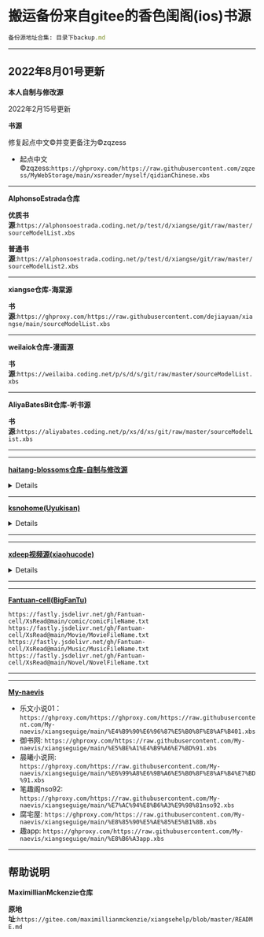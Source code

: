 # 搬运备份来自gitee的香色闺阁(ios)书源

```ruby
备份源地址合集: 目录下backup.md
```

----------------------------------
2022年8月01号更新
----------------------------------
**本人自制与修改源**

2022年2月15号更新

**书源**

修复起点中文©并变更备注为©zqzess
- 起点中文©zqzess:``https://ghproxy.com/https://raw.githubusercontent.com/zqzess/MyWebStorage/main/xsreader/myself/qidianChinese.xbs``

-----
**AlphonsoEstrada仓库**

**优质书源**:``https://alphonsoestrada.coding.net/p/test/d/xiangse/git/raw/master/sourceModelList.xbs``

**普通书源**:``https://alphonsoestrada.coding.net/p/test/d/xiangse/git/raw/master/sourceModelList2.xbs``


------
**xiangse仓库-海棠源**

**书源**:``https://ghproxy.com/https://raw.githubusercontent.com/dejiayuan/xiangse/main/sourceModelList.xbs``

------
**weilaiok仓库-漫画源**

**书源**:``https://weilaiba.coding.net/p/s/d/s/git/raw/master/sourceModelList.xbs``

-----
**AliyaBatesBit仓库-听书源**

**书源**:``https://aliyabates.coding.net/p/xs/d/xs/git/raw/master/sourceModelList.xbs``

-------

----------------------

**[haitang-blossoms仓库-自制与修改源](https://github.com/haitang-blossoms/xiangsesource)**

<details>

备注、notes：
|中文|eng|
|--|--|
|这个文档会导入xbs；以前的json会保留，方便没有app观看源规则|this file will import xbs; if you need to view the internal source rules, json files are still available in newsource folder for you to view|
|🏴󠁧󠁢󠁥󠁮󠁧󠁿为英文资源|🏴󠁧󠁢󠁥󠁮󠁧󠁿 represents English content source|
|🇰🇷为韩文资源|🇰🇷 represents Korean content source|
|🔒为正版，付费不可听除非登录/加cookie|🔒 represents official raws site|
|🍪为可登录，可自行修改httpHeaders or 登录url，不一定会带来更多功能![](https://z3.ax1x.com/2021/10/17/5YnSdf.gif)|🍪represents source can login with cookies in httpHeaders or login url, may or may not bring additional functions|
|🪧||

# 源-sources
## 文本-text

|源名-source name|链接-link|标注|备注|notes|
|--|--|--|--|--|
|词条精选|`https://github.com/haitang-blossoms/xiangsesource/raw/main/xiangsesource-master/newxbs/popularword.xbs`||||
|Goodreads|`https://github.com/haitang-blossoms/xiangsesource/raw/main/xiangsesource-master/newxbs/goodreads.xbs`||评论+书单，无正文内容；不止小说，漫画评论都有|comments+book lists, no book content; not only novels, but comics are also included because peopl decide to submit them as entries...|
|晋江文学城-Jinjiang Literature City|`https://github.com/haitang-blossoms/xiangsesource/raw/main/xiangsesource-master/newxbs/jjwxc.xbs`|🔒🍪|||
|豆腐小说-Doufu Novel|`https://github.com/haitang-blossoms/xiangsesource/raw/main/xiangsesource-master/newxbs/doufu.xbs`|🔒|有的发现规则并不会真的筛选，自己按照app的规模探索一下哪些combo有效||
|书耽小说-Shudan Novel|`https://github.com/haitang-blossoms/xiangsesource/raw/main/xiangsesource-master/newxbs/shubl.xbs`|🔒🍪|||
|长佩文学-Changpei Literature|`https://github.com/haitang-blossoms/xiangsesource/raw/main/xiangsesource-master/newxbs/gongzicp.xbs`|🔒🍪|正文有问题|content has problem|
|寒武纪年|`https://github.com/haitang-blossoms/xiangsesource/raw/main/xiangsesource-master/newxbs/hanwujinian.xbs`|🔒|||
|悸花阅读|`https://github.com/haitang-blossoms/xiangsesource/raw/main/xiangsesource-master/newxbs/lestory.xbs`|🔒|||
|青果阅读|`https://github.com/haitang-blossoms/xiangsesource/raw/main/xiangsesource-master/newxbs/qingoo.xbs`|🔒|||
|若初文学|`https://github.com/haitang-blossoms/xiangsesource/raw/main/xiangsesource-master/newxbs/ruochu.xbs`|🔒|没搜索||
|恋文/Lovenovel|`https://github.com/haitang-blossoms/xiangsesource/raw/main/xiangsesource-master/newxbs/lovenovelapp.xbs`|🔒🏴󠁧󠁢󠁥󠁮󠁧󠁿|中英皆有|both English and Chinese|
|neovel|`https://github.com/haitang-blossoms/xiangsesource/raw/main/xiangsesource-master/newxbs/neovel.xbs`|🔒🏴󠁧󠁢󠁥󠁮󠁧󠁿|懒得搞详细分类|lazy to write detailed sort|
|笔趣阁xswang|`https://github.com/haitang-blossoms/xiangsesource/raw/main/xiangsesource-master/newxbs/biqugexswang.xbs`|🍪|||
|笔下文学|`https://github.com/haitang-blossoms/xiangsesource/raw/main/xiangsesource-master/newxbs/bxwxorg.xbs`|🍪|||
|腐小说|`https://github.com/haitang-blossoms/xiangsesource/raw/main/xiangsesource-master/newxbs/xpsam.xbs`|🍪|||
|可乐小说网|`https://github.com/haitang-blossoms/xiangsesource/raw/main/xiangsesource-master/newxbs/xklxsw.xbs`|🍪|||
|梦阮小说|`https://github.com/haitang-blossoms/xiangsesource/raw/main/xiangsesource-master/newxbs/mengruan.xbs`||||
|All Novel|`https://github.com/haitang-blossoms/xiangsesource/raw/main/xiangsesource-master/newxbs/allnovel.xbs`|🏴󠁧󠁢󠁥󠁮󠁧󠁿|||
|lightnovelreader|`https://github.com/haitang-blossoms/xiangsesource/raw/main/xiangsesource-master/newxbs/lightnovelreader.xbs`|🏴󠁧󠁢󠁥󠁮󠁧󠁿|||
|书宝网|`https://github.com/haitang-blossoms/xiangsesource/raw/main/xiangsesource-master/newxbs/shubaow.xbs`|🍪|||
|Collins English Dictionary|`https://github.com/haitang-blossoms/xiangsesource/raw/main/xiangsesource-master/newxbs/collinsdictionary.xbs`|🏴󠁧󠁢󠁥󠁮󠁧󠁿|字典，额，随便拿来玩玩呗|for fun, because why would you have a source just for dictionaries?|
|NovelUpdates|`https://github.com/haitang-blossoms/xiangsesource/raw/main/xiangsesource-master/newxbs/novelupdates.xbs`|🏴󠁧󠁢󠁥󠁮󠁧󠁿🍪|资源导航网站，章节内容需按网址修改|resource navigation, content rules should be edited based on what site is redirected to|
|60看书|`https://github.com/haitang-blossoms/xiangsesource/raw/main/xiangsesource-master/newxbs/60ks.xbs`|🍪|网址搜索功能无法用，没规则|no search function|
|101小说典藏网|`https://github.com/haitang-blossoms/xiangsesource/raw/main/xiangsesource-master/newxbs/novel101.xbs`||繁体字，没搜索|traditional characters, no search|
|镇魂小说|`https://github.com/haitang-blossoms/xiangsesource/raw/main/xiangsesource-master/newxbs/zhenhunxiaoshuo.xbs`||||
|358小说|`https://github.com/haitang-blossoms/xiangsesource/raw/main/xiangsesource-master/newxbs/35851.xbs`||||
|维基阅读|`https://github.com/haitang-blossoms/xiangsesource/raw/main/xiangsesource-master/newxbs/wikiyuedu.xbs`||书籍也可从书单寻|books can be searched for from the booklist|
|AO3|`https://github.com/haitang-blossoms/xiangsesource/raw/main/xiangsesource-master/newxbs/archiveofourown.xbs`|🍪|18+需要cookie/登录；那么多标签我是不会写发现规则的|cookie/login required for 18+; what the heck there are so many tags no way am i writing rules for book explore|
|sparknotes|`https://github.com/haitang-blossoms/xiangsesource/raw/main/xiangsesource-master/newxbs/sparknotes.xbs`||你用这个app看学习资料干啥？？？|what are you doing reading study guides in this app for???|
|mmKuu|`https://github.com/haitang-blossoms/xiangsesource/raw/main/xiangsesource-master/newxbs/mmkuu.xbs`||||
|香香腐宅小说|`https://github.com/haitang-blossoms/xiangsesource/raw/main/xiangsesource-master/newxbs/boylovenovel.xbs`||||
|耽美小说大全|`https://github.com/haitang-blossoms/xiangsesource/raw/main/xiangsesource-master/newxbs/dmxsdq.xbs`||全文为单一章节||
|pingcc小说api|`https://github.com/haitang-blossoms/xiangsesource/raw/main/xiangsesource-master/newxbs/pingccfiction.xbs`||||
||||||
## 图片-images
|源名-source name|链接-link|标注|备注|notes|
|--|--|--|--|--|
|哔哩哔哩漫画|`https://github.com/haitang-blossoms/xiangsesource/raw/main/xiangsesource-master/newxbs/bilibilimanga.xbs`|🔒|||
|Bilibili Comics|`https://github.com/haitang-blossoms/xiangsesource/raw/main/xiangsesource-master/newxbs/bilibilicomics.xbs`|🔒🏴󠁧󠁢󠁥󠁮󠁧󠁿|中英皆有|both English and Chinese|
|腾讯动漫|`https://github.com/haitang-blossoms/xiangsesource/raw/main/xiangsesource-master/newxbs/macqq.xbs`|🔒🍪|||
|Webtoons|`https://github.com/haitang-blossoms/xiangsesource/raw/main/xiangsesource-master/newxbs/webtoons.xbs`|🏴󠁧󠁢󠁥󠁮󠁧󠁿🔒🍪|||
|漫蛙|`https://github.com/haitang-blossoms/xiangsesource/raw/main/xiangsesource-master/newxbs/manwa.xbs`|🍪|无效了|not usable|
|mangaowl|`https://github.com/haitang-blossoms/xiangsesource/raw/main/xiangsesource-master/newxbs/mangaowl.xbs`|🏴󠁧󠁢󠁥󠁮󠁧󠁿|||
|mangago|`https://github.com/haitang-blossoms/xiangsesource/raw/main/xiangsesource-master/newxbs/mangago.xbs`|🏴󠁧󠁢󠁥󠁮󠁧󠁿|比较慢|a bit slow|
|mangadex|`https://github.com/haitang-blossoms/xiangsesource/raw/main/xiangsesource-master/newxbs/mangadex.xbs`|🏴󠁧󠁢󠁥󠁮󠁧󠁿|||
|365Manga|`https://github.com/haitang-blossoms/xiangsesource/raw/main/xiangsesource-master/newxbs/365manga.xbs`|🏴󠁧󠁢󠁥󠁮󠁧󠁿🍪|||
|MangaTuli|`https://github.com/haitang-blossoms/xiangsesource/raw/main/xiangsesource-master/newxbs/mangatuli.xbs`|🏴󠁧󠁢󠁥󠁮󠁧󠁿🍪|||
|Manga4Life|`https://github.com/haitang-blossoms/xiangsesource/raw/main/xiangsesource-master/newxbs/manga4life.xbs`|🏴󠁧󠁢󠁥󠁮󠁧󠁿🍪|||
|Lilymanga|`https://github.com/haitang-blossoms/xiangsesource/raw/main/xiangsesource-master/newxbs/lilymanga.xbs`|🏴󠁧󠁢󠁥󠁮󠁧󠁿🍪|||
|MangaHasu|`https://github.com/haitang-blossoms/xiangsesource/raw/main/xiangsesource-master/newxbs/mangahasu.xbs`|🏴󠁧󠁢󠁥󠁮󠁧󠁿|||
|MangaNato|`https://github.com/haitang-blossoms/xiangsesource/raw/main/xiangsesource-master/newxbs/manganato.xbs`|🏴󠁧󠁢󠁥󠁮󠁧󠁿|||
|Manhuahot|`https://github.com/haitang-blossoms/xiangsesource/raw/main/xiangsesource-master/newxbs/manhuahot.xbs`|🏴󠁧󠁢󠁥󠁮󠁧󠁿|||
|Mangakio|`https://github.com/haitang-blossoms/xiangsesource/raw/main/xiangsesource-master/newxbs/mangakio.xbs`|🏴󠁧󠁢󠁥󠁮󠁧󠁿|||
|Read Manga Online|`https://github.com/haitang-blossoms/xiangsesource/raw/main/xiangsesource-master/newxbs/readm.xbs`|🏴󠁧󠁢󠁥󠁮󠁧󠁿|||
|readmanga|`https://github.com/haitang-blossoms/xiangsesource/raw/main/xiangsesource-master/newxbs/readmanga.xbs`|🏴󠁧󠁢󠁥󠁮󠁧󠁿|||
|Bato.To|`https://github.com/haitang-blossoms/xiangsesource/raw/main/xiangsesource-master/newxbs/batoto.xbs`|🏴󠁧󠁢󠁥󠁮󠁧󠁿|多语言|multiple languages|
|Suburban Fairy Tales|`https://github.com/haitang-blossoms/xiangsesource/raw/main/xiangsesource-master/newxbs/francisbonnet.xbs`|🏴󠁧󠁢󠁥󠁮󠁧󠁿|没多少但是三格漫我挺推荐的|there's not much but the comic is one i recommend|
|快看漫画|`https://github.com/haitang-blossoms/xiangsesource/raw/main/xiangsesource-master/newxbs/kkmh.xbs`|🔒🍪|||
|香香腐宅|`https://github.com/haitang-blossoms/xiangsesource/raw/main/xiangsesource-master/newxbs/boylove.xbs`|🍪|||
|包子漫画|`https://github.com/haitang-blossoms/xiangsesource/raw/main/xiangsesource-master/newxbs/baozimh.xbs`||||
|腐漫漫画|`https://github.com/haitang-blossoms/xiangsesource/raw/main/xiangsesource-master/newxbs/fumanmi.xbs`||||
|漫画魂|`https://github.com/haitang-blossoms/xiangsesource/raw/main/xiangsesource-master/newxbs/manhuahun.xbs`||||
|K漫画啦|`https://github.com/haitang-blossoms/xiangsesource/raw/main/xiangsesource-master/newxbs/kanmanhuala.xbs`||||
|国漫吧|`https://github.com/haitang-blossoms/xiangsesource/raw/main/xiangsesource-master/newxbs/guomanla.xbs`||||
|歪歪腐漫|`https://github.com/haitang-blossoms/xiangsesource/raw/main/xiangsesource-master/newxbs/waiwaifu.xbs`||||
|漫画库|`https://github.com/haitang-blossoms/xiangsesource/raw/main/xiangsesource-master/newxbs/manhuacool.xbs`||||
|言耽社|`https://github.com/haitang-blossoms/xiangsesource/raw/main/xiangsesource-master/newxbs/yandanshe.xbs`||单章节不可看，懒得修复|single chapter not viewable|
|香蕉漫画网|`https://github.com/haitang-blossoms/xiangsesource/raw/main/xiangsesource-master/newxbs/xiangjiao.xbs`||||
|My Hero Academia Manga Online|`https://github.com/haitang-blossoms/xiangsesource/raw/main/xiangsesource-master/newxbs/mhamanga.xbs`|||only MHA|
|copytoon|`https://github.com/haitang-blossoms/xiangsesource/raw/main/xiangsesource-master/newxbs/copytoon.xbs`|🇰🇷|||
|pingcc漫画api|`https://github.com/haitang-blossoms/xiangsesource/raw/main/xiangsesource-master/newxbs/pingcccomic.xbs`||||
|一耽女孩|`https://github.com/haitang-blossoms/xiangsesource/raw/main/xiangsesource-master/newxbs/dans.xbs`||||
|3A漫画|`https://github.com/haitang-blossoms/xiangsesource/raw/main/xiangsesource-master/newxbs/308mh.xbs`||没有搜索只有发现；看不了小说||
|BIKA|`https://github.com/haitang-blossoms/xiangsesource/raw/main/xiangsesource-master/newxbs/bika.xbs`||信息排版有点怪||
||||||
## 音频-audio
|源名-source name|链接-link|标注|备注|notes|
|--|--|--|--|--|
|New Temp Drama House|`https://github.com/haitang-blossoms/xiangsesource/raw/main/xiangsesource-master/newxbs/tempyuriradiohouse.xbs`||单个音频为一个书籍|single audio equates one sole book|
|Miniaudiobook|`https://github.com/haitang-blossoms/xiangsesource/raw/main/xiangsesource-master/newxbs/miniaudiobook.xbs`||单个音频为一个书籍|single audio equates one sole book|
|水哥故事会|`https://github.com/haitang-blossoms/xiangsesource/raw/main/xiangsesource-master/newxbs/shuige.xbs`||||
|Mixes.Cloud|`https://github.com/haitang-blossoms/xiangsesource/raw/main/xiangsesource-master/newxbs/mixescloud.xbs`||单个音频为一个书籍|single audio equates one sole book|
|猫耳fM|`https://github.com/haitang-blossoms/xiangsesource/raw/main/xiangsesource-master/newxbs/missevan.xbs`|🔒|||
|寒武纪年|`https://github.com/haitang-blossoms/xiangsesource/raw/main/xiangsesource-master/newxbs/hanwujinianyousheng.xbs`|🔒|||
|听姬|`https://github.com/haitang-blossoms/xiangsesource/raw/main/xiangsesource-master/newxbs/himehear.xbs`|🔒|||
|网易云音乐|`https://github.com/haitang-blossoms/xiangsesource/raw/main/xiangsesource-master/newxbs/music163.xbs`|🔒|单个音频为一个书籍；可修改|single audio equates one sole book; can be edited|
|网易云音乐播客|`https://github.com/haitang-blossoms/xiangsesource/raw/main/xiangsesource-master/newxbs/music163dj.xbs`|🔒|||
|ishuyin|`https://github.com/haitang-blossoms/xiangsesource/raw/main/xiangsesource-master/newxbs/ishuyin.xbs`||||
|西雅图中文电台|`https://github.com/haitang-blossoms/xiangsesource/raw/main/xiangsesource-master/newxbs/chineseradioseattle.xbs`||不知道为啥写了这个|idk why i wrote this|
|克拉漫播|`https://github.com/haitang-blossoms/xiangsesource/raw/main/xiangsesource-master/newxbs/manbo.xbs`|🔒|||
|哔哩哔哩|`https://github.com/haitang-blossoms/xiangsesource/raw/main/xiangsesource-master/newxbs/bilibiliaudio.xbs`|🔒|单个音频为一书籍；仅视频的音频，适合听书；可被修改来看视频（但视频没有音频）|single audio equates one sole book; suitable for listening to audiobooks; can be edited to view video|
|喜马拉雅|`https://github.com/haitang-blossoms/xiangsesource/raw/main/xiangsesource-master/newxbs/ximalaya.xbs`|🔒|超多发现规则，可累死个我勒不会写更全啦，有需求就自行上网站找专辑再搜索呗||
|轻音社|`https://github.com/haitang-blossoms/xiangsesource/raw/main/xiangsesource-master/newxbs/fuciyuanbang.xbs`||||
|MuXiv Music|`https://github.com/haitang-blossoms/xiangsesource/raw/main/xiangsesource-master/newxbs/muxiv.xbs`||||
|听书王|`https://github.com/haitang-blossoms/xiangsesource/raw/main/xiangsesource-master/newxbs/wukongks.xbs`||||
|有声小说大全api|`https://github.com/haitang-blossoms/xiangsesource/raw/main/xiangsesource-master/newxbs/yst8.xbs`||||
|新❀华漫·6parkbbs|`https://github.com/haitang-blossoms/xiangsesource/raw/main/xiangsesource-master/newxbs/6parkbbs.xbs`||论坛资源，规则写的有点潦草所以封面不全音频名称看不到||
||||||
## 视频-video
|源名-source name|链接-link|标注|备注|notes|
|--|--|--|--|--|
|快看漫剧|`https://github.com/haitang-blossoms/xiangsesource/raw/main/xiangsesource-master/newxbs/kuaikancomicdrama.xbs`|🔒|||
|哔哩哔哩Vomic|`https://github.com/haitang-blossoms/xiangsesource/raw/main/xiangsesource-master/newxbs/bilibilivomic.xbs`|🔒|||
|YouTube|`https://github.com/haitang-blossoms/xiangsesource/raw/main/xiangsesource-master/newxbs/youtube.xbs`|🔒🍪|单个视频为一书籍;使用的是第三方服务，2+小时时长不可看，可能会崩; 可被修改为听书源; 发现规则可修改moreKeys|single video equates one book; uses third party service, 2+ hour video may not work; can be edited to mp3; discover can be edited in moreKeys|
|Animeowl|`https://github.com/haitang-blossoms/xiangsesource/raw/main/xiangsesource-master/newxbs/animeowl.xbs`||||
|Google Drive自定义|`https://github.com/haitang-blossoms/xiangsesource/raw/main/xiangsesource-master/newxbs/googledrive.xbs`|🍪|可自行修改成另类类型，别的资源|can self edit into other content types, other resources|
||||||

</details>

-----------
**[ksnohome(Uyukisan)](https://github.com/haitang-blossoms/xiangsesource)**

<details>

- 小说:``https://onericetwowine.coding.net/p/Onerice/d/Onerice/git/raw/master/Onerice/book.xbs``
- 漫画:``https://onericetwowine.coding.net/p/Onerice/d/Onerice/git/raw/master/Onerice/comic.xbs``


**R16**
- iwara
```
https://onericetwowine.coding.net/p/Onerice/d/Onerice/git/raw/master/Onerice/other/R16/iwara.xbs
```
- [more](https://cloud.stackblog.eu.org/cloudfile/其他文件/other%20source)(click me to follow)
```
https://cloud.stackblog.eu.org/cloudfile/其他文件/other%20source
```

**音频**
- 九酷音乐
```
https://onericetwowine.coding.net/p/Onerice/d/Onerice/git/raw/master/Onerice/9ku.xbs
```
- 网易云音乐
```
https://onericetwowine.coding.net/p/Onerice/d/Onerice/git/raw/master/Onerice/wyymusic.xbs
```
- 铜钟音乐
```
https://onericetwowine.coding.net/p/Onerice/d/Onerice/git/raw/master/Onerice/tonzhon.xbs
```
> 搜索默认使用netease平台，如果需要搜索其他平台，请在搜索框输入：歌名@平台。平台包括netease、qq、kuwo。比如搜索歌名“念念”： 念念@netease、念念@qq、念念@kuwo
- 六月听书
```
https://onericetwowine.coding.net/p/Onerice/d/Onerice/git/raw/master/Onerice/6yue.xbs
```
- 六月听书（电脑端）
```
https://onericetwowine.coding.net/p/Onerice/d/Onerice/git/raw/master/Onerice/6yue_pc.xbs
```
- 青空朗読(音)
```
https://onericetwowine.coding.net/p/Onerice/d/Onerice/git/raw/master/Onerice/aozora_audio.xbs
```
- 故事FM
```
https://onericetwowine.coding.net/p/Onerice/d/Onerice/git/raw/master/Onerice/storyfm.xbs
```
- 清风DJ(无法播放)
```
https://onericetwowine.coding.net/p/Onerice/d/Onerice/git/raw/master/Onerice/vvvjd.xbs
```
- 清风DJ（视频源)
```
https://onericetwowine.coding.net/p/Onerice/d/Onerice/git/raw/master/Onerice/vvvjdv.xbs
```
- 馨雨听书
```
https://onericetwowine.coding.net/p/Onerice/d/Onerice/git/raw/master/Onerice/xinyuts.xbs
```
- 听神马
```
https://onericetwowine.coding.net/p/Onerice/d/Onerice/git/raw/master/Onerice/tingsm.xbs
```

**视频**
- 青年大学习
```
https://onericetwowine.coding.net/p/Onerice/d/Onerice/git/raw/master/Onerice/cyol.xbs
```
- 青年大学习（微电影、中国有故事……)
```
https://onericetwowine.coding.net/p/Onerice/d/Onerice/git/raw/master/Onerice/cyolv.xbs
```
- 剧嗨live（电视直播）
```
https://vidcache.net:8161/static/351bbb7553ab76963c82559bed1ca4a84e1458c4/julive.xbs
```
- 天空影视
```
https://vidcache.net:8161/static/2e9e7f03129914c6ccaab214922db471205937a4/tkys.xbs
```
- 每天一部电影
```
https://onericetwowine.coding.net/p/Onerice/d/Onerice/git/raw/master/Onerice/onemovie.xbs
```
- 哔哩哔哩UP主、哔哩哔哩视频
```
https://onericetwowine.coding.net/p/Onerice/d/Onerice/git/raw/master/Onerice/bilibili.xbs
```
- 猫耳直播(音)
```
https://onericetwowine.coding.net/p/Onerice/d/Onerice/git/raw/master/Onerice/maoerlive.xbs
```
- 哔哩哔哩直播
```
https://onericetwowine.coding.net/p/Onerice/d/Onerice/git/raw/master/Onerice/bilibililive.xbs
```
- 开眼
```
https://onericetwowine.coding.net/p/Onerice/d/Onerice/git/raw/master/Onerice/kaiyan.xbs
```
- IPTV(电视直播，比较推荐)
```
https://onericetwowine.coding.net/p/Onerice/d/Onerice/git/raw/master/Onerice/IPTV.xbs
```
- IPTV2(电视直播)
```
https://onericetwowine.coding.net/p/Onerice/d/Onerice/git/raw/master/Onerice/IPTV2.xbs
```
- 国内电视台(电视直播)
```
https://onericetwowine.coding.net/p/Onerice/d/Onerice/git/raw/master/Onerice/chinatv.xbs
```
- 国外电视台(电视直播，需要加速网络)
```
https://onericetwowine.coding.net/p/Onerice/d/Onerice/git/raw/master/Onerice/foreigntv.xbs
```
- 央视频道
```
https://onericetwowine.coding.net/p/Onerice/d/Onerice/git/raw/master/Onerice/cctv.xbs
```
- 虎牙剧场（电视直播）
```
https://onericetwowine.coding.net/p/Onerice/d/Onerice/git/raw/master/Onerice/huyatv.xbs
```
- 双辞动漫
```
https://onericetwowine.coding.net/p/Onerice/d/Onerice/git/raw/master/Onerice/scdmfun.xbs
```
- 绕滚影院
```
https://onericetwowine.coding.net/p/Onerice/d/Onerice/git/raw/master/Onerice/raogun.xbs
```

**实用工具**
- 天气API(七日/实况)
```
https://onericetwowine.coding.net/p/Onerice/d/Onerice/git/raw/master/Onerice/weather.xbs
```
- QQ号获取头像
```
https://onericetwowine.coding.net/p/Onerice/d/Onerice/git/raw/master/Onerice/qqimg.xbs
```
- QQ号获取昵称
```
https://onericetwowine.coding.net/p/Onerice/d/Onerice/git/raw/master/Onerice/qqname.xbs
```
- 手机号归属地查询
```
https://onericetwowine.coding.net/p/Onerice/d/Onerice/git/raw/master/Onerice/mobileplace.xbs
```

**更新(漫画&小说)**
- 古风小说
```
https://onericetwowine.coding.net/p/Onerice/d/Onerice/git/raw/master/Onerice/gufengxs.xbs
```
- 新八一中文
```
https://onericetwowine.coding.net/p/Onerice/d/Onerice/git/raw/master/Onerice/x81zw.xbs
```
- 天籁小说
```
https://onericetwowine.coding.net/p/Onerice/d/Onerice/git/raw/master/Onerice/tianlaixs.xbs
```
- 笔趣阁7
```
https://onericetwowine.coding.net/p/Onerice/d/Onerice/git/raw/master/Onerice/biqu7.xbs
```
- All Novel
```
https://onericetwowine.coding.net/p/Onerice/d/Onerice/git/raw/master/Onerice/allnovel.xbs
```
- 书屋小说
```
https://onericetwowine.coding.net/p/Onerice/d/Onerice/git/raw/master/Onerice/shu5xs.xbs
```
- 爱读部落
```
https://onericetwowine.coding.net/p/Onerice/d/Onerice/git/raw/master/Onerice/aidubuluo.xbs
```
- 霹雳书坊（被墙）
```
https://onericetwowine.coding.net/p/Onerice/d/Onerice/git/raw/master/Onerice/pilibook.xbs
```
- 霹雳书坊2（暂时能用）
```
https://onericetwowine.coding.net/p/Onerice/d/Onerice/git/raw/master/Onerice/pilibook2.xbs
```
- 宝书网（网站关了）
```
https://onericetwowine.coding.net/p/Onerice/d/Onerice/git/raw/master/Onerice/baoshuw.xbs
```
- 趣书网（宝书网替代品）
```
https://onericetwowine.coding.net/p/Onerice/d/Onerice/git/raw/master/Onerice/qushuw.xbs
```
- 饭饭文学（需要登入）
```
https://onericetwowine.coding.net/p/Onerice/d/Onerice/git/raw/master/Onerice/fanfanwx.xbs
```
- 文学吧（文学作品）
```
https://onericetwowine.coding.net/p/Onerice/d/Onerice/git/raw/master/Onerice/wenxue8.xbs
```
- 燃文小说
```
https://onericetwowine.coding.net/p/Onerice/d/Onerice/git/raw/master/Onerice/ranwen1.xbs
```
- 2k小说
```
https://onericetwowine.coding.net/p/Onerice/d/Onerice/git/raw/master/Onerice/2kxs.xbs
```
- 青空朗読
```
https://onericetwowine.coding.net/p/Onerice/d/Onerice/git/raw/master/Onerice/aozora_text.xbs
```
- Kissmanga（英文漫画）
```
https://onericetwowine.coding.net/p/Onerice/d/Onerice/git/raw/master/Onerice/kissmanga.xbs
```
- Lovehug（日文漫画）
```
https://onericetwowine.coding.net/p/Onerice/d/Onerice/git/raw/master/Onerice/lovehug.xbs
```
- Sakuramanga（日文漫画）
```
https://onericetwowine.coding.net/p/Onerice/d/Onerice/git/raw/master/Onerice/sakuramanga.xbs
```
- 好漫6（漫画）
```
https://onericetwowine.coding.net/p/Onerice/d/Onerice/git/raw/master/Onerice/haoman.xbs
```
- 仙漫网
```
https://onericetwowine.coding.net/p/Onerice/d/Onerice/git/raw/master/Onerice/xianman.xbs
```
- 5漫画
```
https://onericetwowine.coding.net/p/Onerice/d/Onerice/git/raw/master/Onerice/5manh.xbs
```
- wallhaven（壁纸）
```
https://onericetwowine.coding.net/p/Onerice/d/Onerice/git/raw/master/Onerice/wallhaven.xbs
```
- 3G壁纸
```
https://onericetwowine.coding.net/p/Onerice/d/Onerice/git/raw/master/Onerice/3gbizhi.xbs
```
- 搜优图
```
https://onericetwowine.coding.net/p/Onerice/d/Onerice/git/raw/master/Onerice/souyt.xbs
```
- iconfinder
```
https://onericetwowine.coding.net/p/Onerice/d/Onerice/git/raw/master/Onerice/iconfinder.xbs
```
- 古风漫画
```
https://onericetwowine.coding.net/p/Onerice/d/Onerice/git/raw/master/Onerice/gufengmh.xbs
```
- 百年漫画
```
https://onericetwowine.coding.net/p/Onerice/d/Onerice/git/raw/master/Onerice/bnmh.xbs
```
- xiangkan漫画
```
https://onericetwowine.coding.net/p/Onerice/d/Onerice/git/raw/master/Onerice/xiangkanmh.xbs
```
- 动漫啦
```
https://onericetwowine.coding.net/p/Onerice/d/Onerice/git/raw/master/Onerice/dongmanla.xbs
```
- 漫画猫
```
https://onericetwowine.coding.net/p/Onerice/d/Onerice/git/raw/master/Onerice/mhmao.xbs
```
- 好漫8
```
https://onericetwowine.coding.net/p/Onerice/d/Onerice/git/raw/master/Onerice/haoman8.xbs
```
- 好漫8 ②
```
https://onericetwowine.coding.net/p/Onerice/d/Onerice/git/raw/master/Onerice/haomanwu.xbs
```
- 免追漫画
```
https://onericetwowine.coding.net/p/Onerice/d/Onerice/git/raw/master/Onerice/mianzhui.xbs
```
- 可可漫画
```
https://onericetwowine.coding.net/p/Onerice/d/Onerice/git/raw/master/Onerice/cocomh.xbs
```
- 漫画飞（比较推荐）
```
https://onericetwowine.coding.net/p/Onerice/d/Onerice/git/raw/master/Onerice/manhuafei.xbs
```
- Manga Clash（英文漫画）
```
https://onericetwowine.coding.net/p/Onerice/d/Onerice/git/raw/master/Onerice/mangaclash.xbs
```
- 爱爱漫画
```
https://onericetwowine.coding.net/p/Onerice/d/Onerice/git/raw/master/Onerice/iimh.xbs
```

</details>

-----------

-----------

**[xdeep视频源(xiaohucode)](https://github.com/xiaohucode/xiangse)**

<details>

#### 视频源
```
97kp(优质源)包含国内外影视剧 解析快-资源一般
https://fastly.jsdelivr.net/gh/xiaohucode/xiangse@main/TV/97kp.xbs

555电影(优质源)包含国内外影视剧-Netflix蓝光,福利
https://fastly.jsdelivr.net/gh/xiaohucode/xiangse@main/TV/555dy.xbs

饭团影视(优质源) 包含国内外影视剧动漫综艺
https://fastly.jsdelivr.net/gh/xiaohucode/xiangse@main/TV/fantuan.xbs

星空影视(优质源) 包含国内外影视剧-资源全
https://fastly.jsdelivr.net/gh/xiaohucode/xiangse@main/TV/xkys.xbs

zzzfun番剧(优质源)APP源
https://fastly.jsdelivr.net/gh/xiaohucode/xiangse@main/TV/zzzfun.xbs

大师兄影视(优质源) 包含国内外影视剧-资源全
https://fastly.jsdelivr.net/gh/xiaohucode/xiangse@main/TV/dsxys.xbs

厂长资源
https://fastly.jsdelivr.net/gh/xiaohucode/xiangse@main/TV/czzy.xbs

大米星球(优质源)
https://fastly.jsdelivr.net/gh/xiaohucode/xiangse@main/TV/dmxq.xbs

动漫巴士
https://fastly.jsdelivr.net/gh/xiaohucode/xiangse@main/TV/dmbs.xbs

6动漫(优质源)
https://fastly.jsdelivr.net/gh/xiaohucode/xiangse@main/TV/6dm.xbs

樱花动漫
https://fastly.jsdelivr.net/gh/xiaohucode/xiangse@main/TV/yhdm.xbs

独播库(优质源)资源更新快,需要(萪敩仩蛧)
https://fastly.jsdelivr.net/gh/xiaohucode/xiangse@main/TV/duboku.xbs

AnFuns动漫(优质源)蓝光无修番剧(极品)非大陆IP会触发CF
https://fastly.jsdelivr.net/gh/xiaohucode/xiangse@main/TV/AnFuns.xbs

芒果TV(优)
https://fastly.jsdelivr.net/gh/xiaohucode/xiangse@main/TV/mgtv.xbs

天空影视 解析一般,容易失效
https://fastly.jsdelivr.net/gh/xiaohucode/xiangse@main/TV/tkys.xbs

快猫APP🔞 (app源) 抓的APP数据,破解金币视频
https://fastly.jsdelivr.net/gh/xiaohucode/xiangse@main/TV/kuaimao.xbs

18av🔞 中文字幕H动漫.更新播放快(萪敩仩蛧)
https://fastly.jsdelivr.net/gh/xiaohucode/xiangse@main/TV/18av.xbs

hanime动漫🔞 H动漫;懂得都懂(萪敩仩蛧)
https://fastly.jsdelivr.net/gh/xiaohucode/xiangse@main/TV/hanime.xbs
```
#### 漫画源
```
奇漫屋(优) 国漫多
https://fastly.jsdelivr.net/gh/xiaohucode/xiangse@main/manga/qimanwu.xbs

漫神(优) 国漫 日漫 资源多
https://fastly.jsdelivr.net/gh/xiaohucode/xiangse@main/manga/manshen.xbs

漫画吧(优) 国漫 日漫 资源多
https://fastly.jsdelivr.net/gh/xiaohucode/xiangse@main/manga/mhba.xbs

好漫6
https://fastly.jsdelivr.net/gh/xiaohucode/xiangse@main/manga/haoman6.xbs

好漫8
https://fastly.jsdelivr.net/gh/xiaohucode/xiangse@main/manga/haoman8.xbs

笨笨熊漫画
https://fastly.jsdelivr.net/gh/xiaohucode/xiangse@main/manga/bbxcomic.xbs

忆漫(优) 👾的源,只做了修复
https://fastly.jsdelivr.net/gh/xiaohucode/xiangse@main/manga/ym.xbs

木瓜漫画(优) 🔞韩漫 日漫 国产3D
https://fastly.jsdelivr.net/gh/xiaohucode/xiangse@main/manga/mugua.xbs

亲亲漫画 国漫资源一般,主要🔞日漫韩漫
https://fastly.jsdelivr.net/gh/xiaohucode/xiangse@main/manga/qinhm.xbs
```
#### 小说源



```
爱阅小说app(优)
https://fastly.jsdelivr.net/gh/xiaohucode/xiangse@main/novel/aiyueks.xbs

看书助手(聚合) 聚合搜索全网小说
https://fastly.jsdelivr.net/gh/xiaohucode/xiangse@main/novel/kszs.xbs

红甘泉
https://fastly.jsdelivr.net/gh/xiaohucode/xiangse@main/novel/hgq.xbs

看书啦
https://fastly.jsdelivr.net/gh/xiaohucode/xiangse@main/novel/ksl.xbs

飞速中文
https://fastly.jsdelivr.net/gh/xiaohucode/xiangse@main/novel/feiszw.xbs

33言情
https://fastly.jsdelivr.net/gh/xiaohucode/xiangse@main/novel/33yq.xbs

完本神站
https://fastly.jsdelivr.net/gh/xiaohucode/xiangse@main/novel/wbsz.xbs

起点中文(正版)补齐三江分类 需要看正版可以在书籍内容界面登陆起点账号
https://fastly.jsdelivr.net/gh/xiaohucode/xiangse@main/novel/qidian.xbs

第一版主7777🔞
https://fastly.jsdelivr.net/gh/xiaohucode/xiangse@main/novel/dybz7777.xbs

神藏小说网
https://fastly.jsdelivr.net/gh/xiaohucode/xiangse@main/novel/szxs.xbs


360小说网 首次使用需要登陆,Cookie保持一个月
https://fastly.jsdelivr.net/gh/xiaohucode/xiangse@main/novel/360xs.xbs
```


### 有声
```
老白故事 (抓的APP端的资源)
https://fastly.jsdelivr.net/gh/xiaohucode/xiangse@main/audio/laobaigs.xbs

我听评书网 (老白故事的资源)
https://fastly.jsdelivr.net/gh/xiaohucode/xiangse@main/audio/wtpsw.xbs
```
</details>

--------

--------
[**Fantuan-cell(BigFanTu)**](https://github.com/Fantuan-cell/XsRead)
```
https://fastly.jsdelivr.net/gh/Fantuan-cell/XsRead@main/comic/comicFileName.txt
https://fastly.jsdelivr.net/gh/Fantuan-cell/XsRead@main/Movie/MovieFileName.txt
https://fastly.jsdelivr.net/gh/Fantuan-cell/XsRead@main/Music/MusicFileName.txt
https://fastly.jsdelivr.net/gh/Fantuan-cell/XsRead@main/Novel/NovelFileName.txt
```
----------

---------
**[My-naevis](https://github.com/My-naevis/xiangseguige)**

- 乐文小说01：``https://ghproxy.com/https://ghproxy.com/https://raw.githubusercontent.com/My-naevis/xiangseguige/main/%E4%B9%90%E6%96%87%E5%B0%8F%E8%AF%B401.xbs``
- 御书网: ``https://ghproxy.com/https://raw.githubusercontent.com/My-naevis/xiangseguige/main/%E5%BE%A1%E4%B9%A6%E7%BD%91.xbs``
- 晨曦小说网: ``https://ghproxy.com/https://raw.githubusercontent.com/My-naevis/xiangseguige/main/%E6%99%A8%E6%9B%A6%E5%B0%8F%E8%AF%B4%E7%BD%91.xbs``
- 笔趣阁nso92: ``https://ghproxy.com/https://raw.githubusercontent.com/My-naevis/xiangseguige/main/%E7%AC%94%E8%B6%A3%E9%98%81nso92.xbs``
- 腐宅屋: ``https://ghproxy.com/https://raw.githubusercontent.com/My-naevis/xiangseguige/main/%E8%85%90%E5%AE%85%E5%B1%8B.xbs``
- 趣app: ``https://ghproxy.com/https://raw.githubusercontent.com/My-naevis/xiangseguige/main/%E8%B6%A3app.xbs``

---------


## 帮助说明

**MaximillianMckenzie仓库**

**原地址**:``https://gitee.com/maximillianmckenzie/xiangsehelp/blob/master/README.md``
